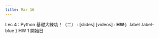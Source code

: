```yaml
---
title: Mar 16
---
```


Lec 4
: Python 基礎大練功！（二）
  : [slides] [videos]
: **HW**{: .label .label-blue } HW 1 開始日
